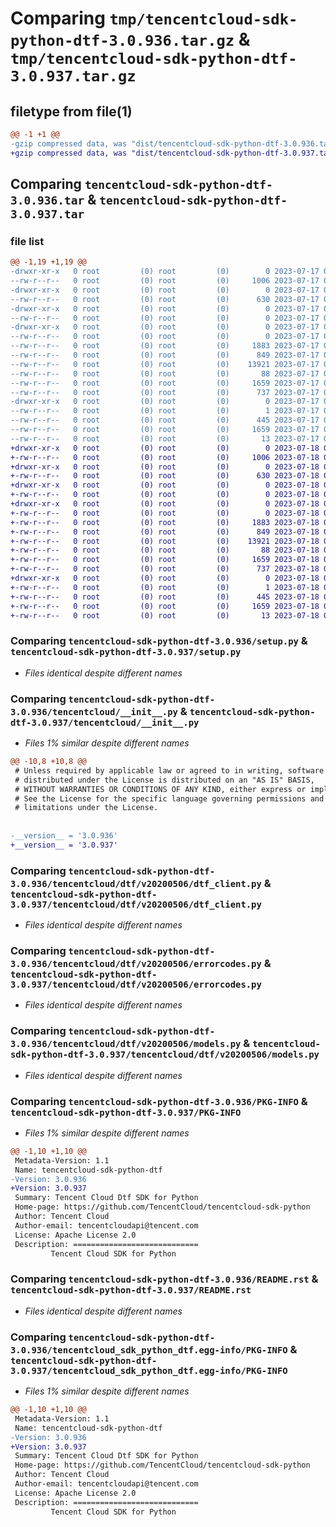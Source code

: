 # Comparing `tmp/tencentcloud-sdk-python-dtf-3.0.936.tar.gz` & `tmp/tencentcloud-sdk-python-dtf-3.0.937.tar.gz`

## filetype from file(1)

```diff
@@ -1 +1 @@
-gzip compressed data, was "dist/tencentcloud-sdk-python-dtf-3.0.936.tar", last modified: Mon Jul 17 00:23:55 2023, max compression
+gzip compressed data, was "dist/tencentcloud-sdk-python-dtf-3.0.937.tar", last modified: Tue Jul 18 00:22:59 2023, max compression
```

## Comparing `tencentcloud-sdk-python-dtf-3.0.936.tar` & `tencentcloud-sdk-python-dtf-3.0.937.tar`

### file list

```diff
@@ -1,19 +1,19 @@
-drwxr-xr-x   0 root         (0) root         (0)        0 2023-07-17 00:23:55.000000 tencentcloud-sdk-python-dtf-3.0.936/
--rw-r--r--   0 root         (0) root         (0)     1006 2023-07-17 00:23:55.000000 tencentcloud-sdk-python-dtf-3.0.936/setup.py
-drwxr-xr-x   0 root         (0) root         (0)        0 2023-07-17 00:23:55.000000 tencentcloud-sdk-python-dtf-3.0.936/tencentcloud/
--rw-r--r--   0 root         (0) root         (0)      630 2023-07-17 00:23:55.000000 tencentcloud-sdk-python-dtf-3.0.936/tencentcloud/__init__.py
-drwxr-xr-x   0 root         (0) root         (0)        0 2023-07-17 00:23:55.000000 tencentcloud-sdk-python-dtf-3.0.936/tencentcloud/dtf/
--rw-r--r--   0 root         (0) root         (0)        0 2023-07-17 00:23:55.000000 tencentcloud-sdk-python-dtf-3.0.936/tencentcloud/dtf/__init__.py
-drwxr-xr-x   0 root         (0) root         (0)        0 2023-07-17 00:23:55.000000 tencentcloud-sdk-python-dtf-3.0.936/tencentcloud/dtf/v20200506/
--rw-r--r--   0 root         (0) root         (0)        0 2023-07-17 00:23:55.000000 tencentcloud-sdk-python-dtf-3.0.936/tencentcloud/dtf/v20200506/__init__.py
--rw-r--r--   0 root         (0) root         (0)     1883 2023-07-17 00:23:55.000000 tencentcloud-sdk-python-dtf-3.0.936/tencentcloud/dtf/v20200506/dtf_client.py
--rw-r--r--   0 root         (0) root         (0)      849 2023-07-17 00:23:55.000000 tencentcloud-sdk-python-dtf-3.0.936/tencentcloud/dtf/v20200506/errorcodes.py
--rw-r--r--   0 root         (0) root         (0)    13921 2023-07-17 00:23:55.000000 tencentcloud-sdk-python-dtf-3.0.936/tencentcloud/dtf/v20200506/models.py
--rw-r--r--   0 root         (0) root         (0)       88 2023-07-17 00:23:55.000000 tencentcloud-sdk-python-dtf-3.0.936/setup.cfg
--rw-r--r--   0 root         (0) root         (0)     1659 2023-07-17 00:23:55.000000 tencentcloud-sdk-python-dtf-3.0.936/PKG-INFO
--rw-r--r--   0 root         (0) root         (0)      737 2023-07-17 00:23:55.000000 tencentcloud-sdk-python-dtf-3.0.936/README.rst
-drwxr-xr-x   0 root         (0) root         (0)        0 2023-07-17 00:23:55.000000 tencentcloud-sdk-python-dtf-3.0.936/tencentcloud_sdk_python_dtf.egg-info/
--rw-r--r--   0 root         (0) root         (0)        1 2023-07-17 00:23:55.000000 tencentcloud-sdk-python-dtf-3.0.936/tencentcloud_sdk_python_dtf.egg-info/dependency_links.txt
--rw-r--r--   0 root         (0) root         (0)      445 2023-07-17 00:23:55.000000 tencentcloud-sdk-python-dtf-3.0.936/tencentcloud_sdk_python_dtf.egg-info/SOURCES.txt
--rw-r--r--   0 root         (0) root         (0)     1659 2023-07-17 00:23:55.000000 tencentcloud-sdk-python-dtf-3.0.936/tencentcloud_sdk_python_dtf.egg-info/PKG-INFO
--rw-r--r--   0 root         (0) root         (0)       13 2023-07-17 00:23:55.000000 tencentcloud-sdk-python-dtf-3.0.936/tencentcloud_sdk_python_dtf.egg-info/top_level.txt
+drwxr-xr-x   0 root         (0) root         (0)        0 2023-07-18 00:22:59.000000 tencentcloud-sdk-python-dtf-3.0.937/
+-rw-r--r--   0 root         (0) root         (0)     1006 2023-07-18 00:22:59.000000 tencentcloud-sdk-python-dtf-3.0.937/setup.py
+drwxr-xr-x   0 root         (0) root         (0)        0 2023-07-18 00:22:59.000000 tencentcloud-sdk-python-dtf-3.0.937/tencentcloud/
+-rw-r--r--   0 root         (0) root         (0)      630 2023-07-18 00:22:59.000000 tencentcloud-sdk-python-dtf-3.0.937/tencentcloud/__init__.py
+drwxr-xr-x   0 root         (0) root         (0)        0 2023-07-18 00:22:59.000000 tencentcloud-sdk-python-dtf-3.0.937/tencentcloud/dtf/
+-rw-r--r--   0 root         (0) root         (0)        0 2023-07-18 00:22:59.000000 tencentcloud-sdk-python-dtf-3.0.937/tencentcloud/dtf/__init__.py
+drwxr-xr-x   0 root         (0) root         (0)        0 2023-07-18 00:22:59.000000 tencentcloud-sdk-python-dtf-3.0.937/tencentcloud/dtf/v20200506/
+-rw-r--r--   0 root         (0) root         (0)        0 2023-07-18 00:22:59.000000 tencentcloud-sdk-python-dtf-3.0.937/tencentcloud/dtf/v20200506/__init__.py
+-rw-r--r--   0 root         (0) root         (0)     1883 2023-07-18 00:22:59.000000 tencentcloud-sdk-python-dtf-3.0.937/tencentcloud/dtf/v20200506/dtf_client.py
+-rw-r--r--   0 root         (0) root         (0)      849 2023-07-18 00:22:59.000000 tencentcloud-sdk-python-dtf-3.0.937/tencentcloud/dtf/v20200506/errorcodes.py
+-rw-r--r--   0 root         (0) root         (0)    13921 2023-07-18 00:22:59.000000 tencentcloud-sdk-python-dtf-3.0.937/tencentcloud/dtf/v20200506/models.py
+-rw-r--r--   0 root         (0) root         (0)       88 2023-07-18 00:22:59.000000 tencentcloud-sdk-python-dtf-3.0.937/setup.cfg
+-rw-r--r--   0 root         (0) root         (0)     1659 2023-07-18 00:22:59.000000 tencentcloud-sdk-python-dtf-3.0.937/PKG-INFO
+-rw-r--r--   0 root         (0) root         (0)      737 2023-07-18 00:22:59.000000 tencentcloud-sdk-python-dtf-3.0.937/README.rst
+drwxr-xr-x   0 root         (0) root         (0)        0 2023-07-18 00:22:59.000000 tencentcloud-sdk-python-dtf-3.0.937/tencentcloud_sdk_python_dtf.egg-info/
+-rw-r--r--   0 root         (0) root         (0)        1 2023-07-18 00:22:59.000000 tencentcloud-sdk-python-dtf-3.0.937/tencentcloud_sdk_python_dtf.egg-info/dependency_links.txt
+-rw-r--r--   0 root         (0) root         (0)      445 2023-07-18 00:22:59.000000 tencentcloud-sdk-python-dtf-3.0.937/tencentcloud_sdk_python_dtf.egg-info/SOURCES.txt
+-rw-r--r--   0 root         (0) root         (0)     1659 2023-07-18 00:22:59.000000 tencentcloud-sdk-python-dtf-3.0.937/tencentcloud_sdk_python_dtf.egg-info/PKG-INFO
+-rw-r--r--   0 root         (0) root         (0)       13 2023-07-18 00:22:59.000000 tencentcloud-sdk-python-dtf-3.0.937/tencentcloud_sdk_python_dtf.egg-info/top_level.txt
```

### Comparing `tencentcloud-sdk-python-dtf-3.0.936/setup.py` & `tencentcloud-sdk-python-dtf-3.0.937/setup.py`

 * *Files identical despite different names*

### Comparing `tencentcloud-sdk-python-dtf-3.0.936/tencentcloud/__init__.py` & `tencentcloud-sdk-python-dtf-3.0.937/tencentcloud/__init__.py`

 * *Files 1% similar despite different names*

```diff
@@ -10,8 +10,8 @@
 # Unless required by applicable law or agreed to in writing, software
 # distributed under the License is distributed on an "AS IS" BASIS,
 # WITHOUT WARRANTIES OR CONDITIONS OF ANY KIND, either express or implied.
 # See the License for the specific language governing permissions and
 # limitations under the License.
 
 
-__version__ = '3.0.936'
+__version__ = '3.0.937'
```

### Comparing `tencentcloud-sdk-python-dtf-3.0.936/tencentcloud/dtf/v20200506/dtf_client.py` & `tencentcloud-sdk-python-dtf-3.0.937/tencentcloud/dtf/v20200506/dtf_client.py`

 * *Files identical despite different names*

### Comparing `tencentcloud-sdk-python-dtf-3.0.936/tencentcloud/dtf/v20200506/errorcodes.py` & `tencentcloud-sdk-python-dtf-3.0.937/tencentcloud/dtf/v20200506/errorcodes.py`

 * *Files identical despite different names*

### Comparing `tencentcloud-sdk-python-dtf-3.0.936/tencentcloud/dtf/v20200506/models.py` & `tencentcloud-sdk-python-dtf-3.0.937/tencentcloud/dtf/v20200506/models.py`

 * *Files identical despite different names*

### Comparing `tencentcloud-sdk-python-dtf-3.0.936/PKG-INFO` & `tencentcloud-sdk-python-dtf-3.0.937/PKG-INFO`

 * *Files 1% similar despite different names*

```diff
@@ -1,10 +1,10 @@
 Metadata-Version: 1.1
 Name: tencentcloud-sdk-python-dtf
-Version: 3.0.936
+Version: 3.0.937
 Summary: Tencent Cloud Dtf SDK for Python
 Home-page: https://github.com/TencentCloud/tencentcloud-sdk-python
 Author: Tencent Cloud
 Author-email: tencentcloudapi@tencent.com
 License: Apache License 2.0
 Description: ============================
         Tencent Cloud SDK for Python
```

### Comparing `tencentcloud-sdk-python-dtf-3.0.936/README.rst` & `tencentcloud-sdk-python-dtf-3.0.937/README.rst`

 * *Files identical despite different names*

### Comparing `tencentcloud-sdk-python-dtf-3.0.936/tencentcloud_sdk_python_dtf.egg-info/PKG-INFO` & `tencentcloud-sdk-python-dtf-3.0.937/tencentcloud_sdk_python_dtf.egg-info/PKG-INFO`

 * *Files 1% similar despite different names*

```diff
@@ -1,10 +1,10 @@
 Metadata-Version: 1.1
 Name: tencentcloud-sdk-python-dtf
-Version: 3.0.936
+Version: 3.0.937
 Summary: Tencent Cloud Dtf SDK for Python
 Home-page: https://github.com/TencentCloud/tencentcloud-sdk-python
 Author: Tencent Cloud
 Author-email: tencentcloudapi@tencent.com
 License: Apache License 2.0
 Description: ============================
         Tencent Cloud SDK for Python
```

